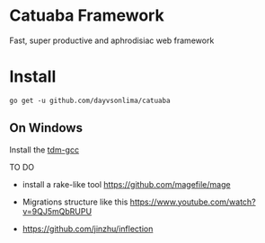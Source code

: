 # Catuaba Framework

Fast, super productive and aphrodisiac web framework

# Install

```
go get -u github.com/dayvsonlima/catuaba
```

## On Windows
Install the [tdm-gcc](https://jmeubank.github.io/tdm-gcc/) 

TO DO
 - install a rake-like tool
  https://github.com/magefile/mage

 - Migrations structure like this
  https://www.youtube.com/watch?v=9QJ5mQbRUPU

 - https://github.com/jinzhu/inflection

